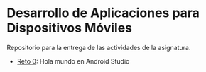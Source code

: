 # Desarrollo de Aplicaciones para Dispositivos Móviles
Repositorio para la entrega de las actividades de la asignatura.

- [Reto 0](reto0): Hola mundo en Android Studio


